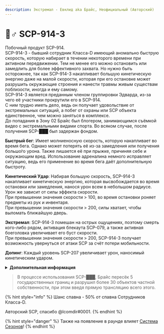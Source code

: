 ```yaml
---
description: Экстремал - Евклид aka Брайс, Неофициальный (Авторский)
---
```


# 🏃♂ SCP-914-3

Побочный продукт SCP-914.\
SCP-914-3 - бывший сотрудник Класса-D имеющий аномально быструю скорость, которую набирает в течении некоторого времени при активном передвижении. Тем не менее его можно остановить или замедлить для более эффективного захвата. Но нужно быть осторожнее, так как SCP-914-3 накапливает большую кинетическую энергию даже на малой скорости, которая при его остановке может разрушить окружающие строения и нанести травмы живым существам поблизости, иногда и ему самому.\
SCP-914-3 является преданным членом группировки Эдварда, из-за чего её участники прокрутили его в SCP-914.\
С ним трудно иметь дело, ведь он получает удовольствие от экстремальных ситуаций, а побег от охраны или SCP объекта единственное, чем можно заняться в комплексе.\
До попадания в Зону 02 Брайс был блогером, занимающимся съёмкой видео с экстремальными видами спорта. Во всяком случае, после получения SCP-███ был задержан фондом.

**Быстрый бег**: Имеет молниеносную скорость, которую накапливает во время бега. Однако может потерять её из-за замедления или получения большо́го урона. Также лишается её при прыжке, причиняя себе и окружающим вред. Использование адреналина немного исправляет ситуацию, ведь его применение во время бега даёт дополнительную быстроту.

**Кинетический Удар**: Набирая большую скорость, SCP-914-3 накапливает кинетическую энергию, которая высвобождается во время остановки или замедления, нанося урон всем в небольшом радиусе. Урон же зависит от силы эффекта скорости.\
При превышении значения скорости > 100, во время остановки роняет предметы из рук и инвентаря.\
При превышении значения скорости > 200, силы хватает, чтобы выломать ближайшую дверь.

**Экстремал**: SCP-914-3 помешан на острых ощущениях, поэтому смерть кого-либо рядом, активация блекаута SCP-079, а также активная боеголовка увеличивает его буст скорости.\
При превышении значения скорости > 200, SCP-914-3 получает возможность увернуться от атаки SCP за счёт потери мобильности.

**Допинг**: Каждый уровень SCP-207 увеличивает урон, наносимый кинетическим ударом.

<details>

<summary><strong>Дополнительная информация</strong></summary>

* **Класс**: Сотрудник Класса-D
* **Оружие**: Скорость
* **Уровень доступа**: На большой скорости
* **Броня**: Отсутствует
* **Особое снаряжение**: Отсутствует

</details>

> В процессе использования SCP-███, Брайс пересёк 5 государственных границ и разрушил более 30 объектов частной собственности, при этом введя прямую трансляцию всего этого.

{% hint style="info" %}
Шанс спавна - 50% от спавна Сотрудников Класса-D.

Авторский SCP, спасибо @Icomdir#0001.
{% endhint %}

{% hint style="danger" %}
Также на появление в раунде влияет [Система Сезонов](../../server-systems/seasons-system.md)!
{% endhint %}
